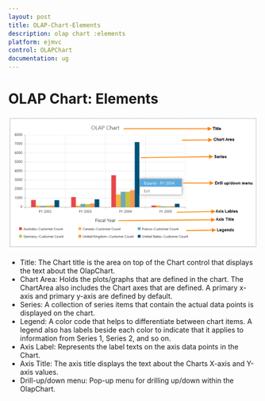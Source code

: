 ```yaml
---
layout: post
title: OLAP-Chart-Elements
description: olap chart :elements
platform: ejmvc
control: OLAPChart
documentation: ug
---
```


# OLAP Chart: Elements

![](OLAP-Chart-Elements_images/OLAP-Chart-Elements_img1.png)



* Title: The Chart title is the area on top of the Chart control that displays the text about the OlapChart.
* Chart Area: Holds the plots/graphs that are defined in the chart. The ChartArea also includes the Chart axes that are defined. A primary x-axis and primary y-axis are defined by default.
* Series: A collection of series items that contain the actual data points is displayed on the chart.
* Legend: A color code that helps to differentiate between chart items. A legend also has labels beside each color to indicate that it applies to information from Series 1, Series 2, and so on.
* Axis Label: Represents the label texts on the axis data points in the Chart.
* Axis Title: The axis title displays the text about the Charts X-axis and Y-axis values.
* Drill-up/down menu: Pop-up menu for drilling up/down within the OlapChart.
